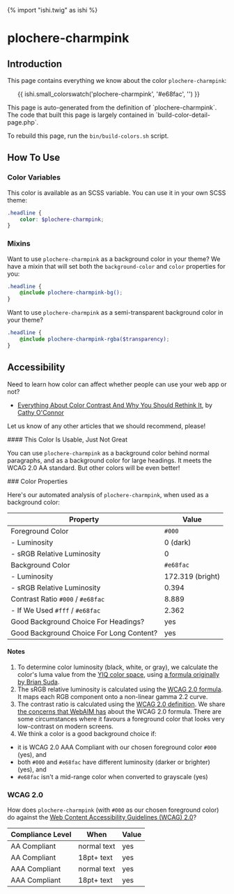 {% import "ishi.twig" as ishi %}
# plochere-charmpink

## Introduction

This page contains everything we know about the color `plochere-charmpink`:

<div class="grid">
    <div class="cell">
        <div class="swatch">
            <ul>
                {{ ishi.small_colorswatch('plochere-charmpink', '#e68fac', '') }}
            </ul>
        </div>
    </div>
</div>

<div class="callout callout--info" markdown="1">
This page is auto-generated from the definition of `plochere-charmpink`. The code that built this page is largely contained in `build-color-detail-page.php`.

To rebuild this page, run the `bin/build-colors.sh` script.
</div>

## How To Use

### Color Variables

This color is available as an SCSS variable. You can use it in your own SCSS theme:

```scss
.headline {
    color: $plochere-charmpink;
}
```

### Mixins

Want to use `plochere-charmpink` as a background color in your theme? We have a mixin that will set both the `background-color` and `color` properties for you:

```scss
.headline {
    @include plochere-charmpink-bg();
}
```

Want to use `plochere-charmpink` as a semi-transparent background color in your theme?

```scss
.headline {
    @include plochere-charmpink-rgba($transparency);
}
```

## Accessibility

Need to learn how color can affect whether people can use your web app or not?

* [Everything About Color Contrast And Why You Should Rethink It](https://www.smashingmagazine.com/2014/10/color-contrast-tips-and-tools-for-accessibility/), by [Cathy O'Connor](http://www.twitter.com/cagocon)

Let us know of any other articles that we should recommend, please!
<div class="callout callout--warning" markdown="1">
#### This Color Is Usable, Just Not Great

You can use `plochere-charmpink` as a background color behind normal paragraphs, and as a background color for large headings. It meets the WCAG 2.0 AA standard. But other colors will be even better!
</div>
### Color Properties

Here's our automated analysis of `plochere-charmpink`, when used as a background color:

Property | Value
---------|------
Foreground Color | `#000`
- Luminosity | 0 (dark)
- sRGB Relative Luminosity | 0
Background Color | `#e68fac`
- Luminosity | 172.319 (bright)
- sRGB Relative Luminosity | 0.394
Contrast Ratio `#000` / `#e68fac` | 8.889
- If We Used `#fff` / `#e68fac` | 2.362
Good Background Choice For Headings? | yes
Good Background Choice For Long Content? | yes

#### Notes

1. To determine color luminosity (black, white, or gray), we calculate the color's luma value from the [YIQ color space](https://en.wikipedia.org/wiki/YIQ), using [a formula originally by Brian Suda](https://24ways.org/2010/calculating-color-contrast/).
1. The sRGB relative luminosity is calculated using the [WCAG 2.0 formula](https://www.w3.org/TR/WCAG20/#relativeluminancedef). It maps each RGB component onto a non-linear gamma 2.2 curve.
1. The contrast ratio is calculated using the [WCAG 2.0 definition](https://www.w3.org/TR/2008/REC-WCAG20-20081211/#contrast-ratiodef). We share [the concerns that WebAIM has](http://webaim.org/blog/wcag-2-1-feedback/) about the WCAG 2.0 formula. There are some circumstances where it favours a foreground color that looks very low-contrast on modern screens.
1. We think a color is a good background choice if:
  - it is WCAG 2.0 AAA Compliant with our chosen foreground color `#000` (yes), and
  - both `#000` and `#e68fac` have different luminosity (darker or brighter) (yes), and
  - `#e68fac` isn't a mid-range color when converted to grayscale (yes)

### WCAG 2.0

How does `plochere-charmpink` (with `#000` as our chosen foreground color) do against the [Web Content Accessibility Guidelines (WCAG) 2.0](https://www.w3.org/TR/WCAG20/)?

Compliance Level | When | Value
-----------------|------|------
AA Compliant | normal text | yes
AA Compliant | 18pt+ text | yes
AAA Compliant | normal text | yes
AAA Compliant | 18pt+ text | yes